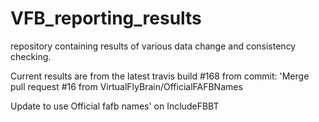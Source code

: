 # VFB_reporting_results
repository containing results of various data change and consistency checking.

 Current results are from the latest travis build #168 from commit: 'Merge pull request #16 from VirtualFlyBrain/OfficialFAFBNames

Update to use Official fafb names' on IncludeFBBT
